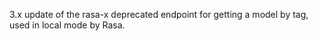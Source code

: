 3.x update of the rasa-x deprecated endpoint for getting a model by tag, used in local mode by Rasa.
